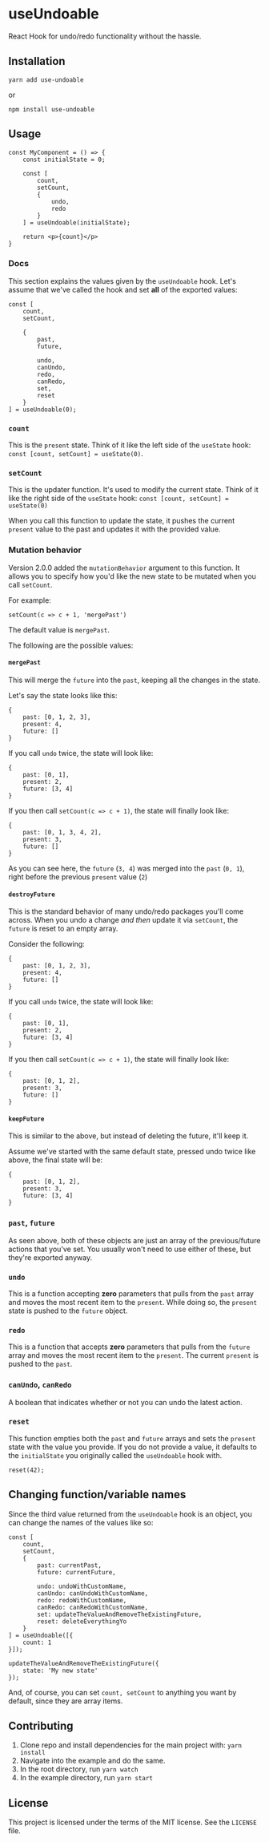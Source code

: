 # useUndoable

React Hook for undo/redo functionality without the hassle.

## Installation

`yarn add use-undoable`

or 

`npm install use-undoable`

## Usage

```
const MyComponent = () => {
	const initialState = 0;

	const [
		count,
		setCount,
		{
			undo,
			redo
		}
	] = useUndoable(initialState);

	return <p>{count}</p>
}
```

### Docs

This section explains the values given by the `useUndoable` hook. Let's assume that we've called the hook and set **all** of the exported values:

```
const [
	count,
	setCount,

	{
		past,
		future,

		undo,
		canUndo,
		redo,
		canRedo,
		set,
		reset
	}
] = useUndoable(0);
```

### `count`

This is the `present` state. Think of it like the left side of the `useState` hook: `const [count, setCount] = useState(0)`.

### `setCount`

This is the updater function. It's used to modify the current state. Think of it like the right side of the `useState` hook: `const [count, setCount] = useState(0)`

When you call this function to update the state, it pushes the current `present` value to the past and updates it with the provided value.

### Mutation behavior

Version 2.0.0 added the `mutationBehavior` argument to this function. It allows you to specify how you'd like the new state to be mutated when you call `setCount`.

For example:

```
setCount(c => c + 1, 'mergePast')
```

The default value is `mergePast`.

The following are the possible values:

#### `mergePast`

This will merge the `future` into the `past`, keeping all the changes in the state.

Let's say the state looks like this:

```
{
	past: [0, 1, 2, 3],
	present: 4,
	future: []
}
```

If you call `undo` twice, the state will look like:

```
{
	past: [0, 1],
	present: 2,
	future: [3, 4]
}
```

If you then call `setCount(c => c + 1)`, the state will finally look like:

```
{
	past: [0, 1, 3, 4, 2],
	present: 3,
	future: []
}
```

As you can see here, the `future` (`3, 4`) was merged into the `past` (`0, 1`), right before the previous `present` value (`2`)

#### `destroyFuture`

This is the standard behavior of many undo/redo packages you'll come across. When you undo a change _and then_ update it via `setCount`, the `future` is reset to an empty array.

Consider the following:

```
{
	past: [0, 1, 2, 3],
	present: 4,
	future: []
}
```

If you call `undo` twice, the state will look like:

```
{
	past: [0, 1],
	present: 2,
	future: [3, 4]
}
```

If you then call `setCount(c => c + 1)`, the state will finally look like:

```
{
	past: [0, 1, 2],
	present: 3,
	future: []
}
```

#### `keepFuture`

This is similar to the above, but instead of deleting the future, it'll keep it.

Assume we've started with the same default state, pressed undo twice like above, the final state will be:

```
{
	past: [0, 1, 2],
	present: 3,
	future: [3, 4]
}
```

### `past`, `future`

As seen above, both of these objects are just an array of the previous/future actions that you've set. You usually won't need to use either of these, but they're exported anyway.

### `undo`

This is a function accepting **zero** parameters that pulls from the `past` array and moves the most recent item to the `present`. While doing so, the `present` state is pushed to the `future` object.

### `redo`

This is a function that accepts **zero** parameters that pulls from the `future` array and moves the most recent item to the `present`. The current `present` is pushed to the `past`.

### `canUndo`, `canRedo`

A boolean that indicates whether or not you can undo the latest action.

### `reset`

This function empties both the `past` and `future` arrays and sets the `present` state with the value you provide. If you do not provide a value, it defaults to the `initialState` you originally called the `useUndoable` hook with.

```
reset(42);
```

## Changing function/variable names

Since the third value returned from the `useUndoable` hook is an object, you can change the names of the values like so:

```
const [
	count,
	setCount,
	{
		past: currentPast,
		future: currentFuture,

		undo: undoWithCustomName,
		canUndo: canUndoWithCustomName,
		redo: redoWithCustomName,
		canRedo: canRedoWithCustomName,
		set: updateTheValueAndRemoveTheExistingFuture,
		reset: deleteEverythingYo
	}
] = useUndoable([{
	count: 1
}]);

updateTheValueAndRemoveTheExistingFuture({
	state: 'My new state'
});
```

And, of course, you can set `count, setCount` to anything you want by default, since they are array items.

## Contributing

1. Clone repo and install dependencies for the main project with: `yarn install`
2. Navigate into the example and do the same.
3. In the root directory, run `yarn watch`
4. In the example directory, run `yarn start`

## License

This project is licensed under the terms of the MIT license. See the `LICENSE` file.